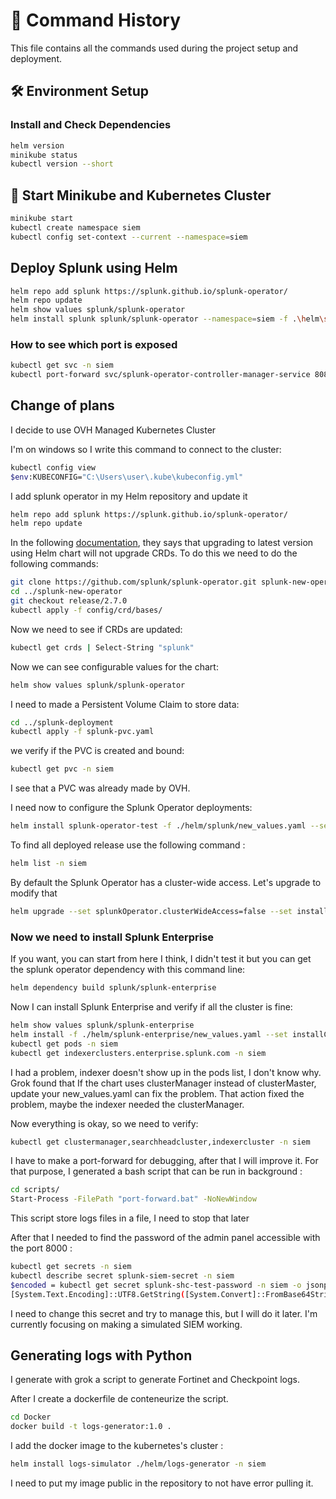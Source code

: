 # 📜 Command History  

This file contains all the commands used during the project setup and deployment.  

## 🛠 Environment Setup  
### Install and Check Dependencies  
```bash
helm version            
minikube status          
kubectl version --short   
```

## 🚀 Start Minikube and Kubernetes Cluster

```bash
minikube start
kubectl create namespace siem
kubectl config set-context --current --namespace=siem
```

## Deploy Splunk using Helm

```bash
helm repo add splunk https://splunk.github.io/splunk-operator/
helm repo update
helm show values splunk/splunk-operator
helm install splunk splunk/splunk-operator --namespace=siem -f .\helm\splunk\values.yaml
```

### How to see which port is exposed


```bash
kubectl get svc -n siem 
kubectl port-forward svc/splunk-operator-controller-manager-service 8088:80 -n siem
```

## Change of plans

I decide to use OVH Managed Kubernetes Cluster

I'm on windows so I write this command to connect to the cluster:

```bash
kubectl config view
$env:KUBECONFIG="C:\Users\user\.kube\kubeconfig.yml"
```

I add splunk operator in my Helm repository and update it

```bash
helm repo add splunk https://splunk.github.io/splunk-operator/
helm repo update
```


In the following [documentation](https://splunk.github.io/splunk-operator/Helm.html), they says that upgrading to latest version using Helm chart will not upgrade CRDs. To do this we need to do the following commands:

```bash
git clone https://github.com/splunk/splunk-operator.git splunk-new-operator
cd ../splunk-new-operator
git checkout release/2.7.0
kubectl apply -f config/crd/bases/
```

Now we need to see if CRDs are updated:

```bash
kubectl get crds | Select-String "splunk"
```

Now we can see configurable values for the chart:

```bash
helm show values splunk/splunk-operator
```

I need to made a Persistent Volume Claim to store data:
```bash
cd ../splunk-deployment
kubectl apply -f splunk-pvc.yaml
```

we verify if the PVC is created and bound:
```bash
kubectl get pvc -n siem
```
I see that a PVC was already made by OVH.

I need now to configure the Splunk Operator deployments:

```bash
helm install splunk-operator-test -f ./helm/splunk/new_values.yaml --set installCRDs=true splunk/splunk-operator -n siem
```

To find all deployed release use the following command : 

```bash
helm list -n siem
```

By default the Splunk Operator has a cluster-wide access. Let's upgrade to modify that

```bash
helm upgrade --set splunkOperator.clusterWideAccess=false --set installCRDs=true splunk-operator-test splunk/splunk-operator -n siem
```

### Now we need to install Splunk Enterprise

If you want, you can start from here I think, I didn't test it but you can get the splunk operator dependency with this command line: 

```bash
helm dependency build splunk/splunk-enterprise
```

Now I can install Splunk Enterprise and verify if all the cluster is fine: 

```bash
helm show values splunk/splunk-enterprise
helm install -f ./helm/splunk-enterprise/new_values.yaml --set installCRDs=true --set splunk-operator.enabled=false splunk-enterprise splunk/splunk-enterprise -n siem
kubectl get pods -n siem
kubectl get indexerclusters.enterprise.splunk.com -n siem
```

I had a problem, indexer doesn't show up in the pods list, I don't know why. Grok found that If the chart uses clusterManager instead of clusterMaster, update your new_values.yaml can fix the problem. That action fixed the problem, maybe the indexer needed the clusterManager.


Now everything is okay, so we need to verify:

```bash
kubectl get clustermanager,searchheadcluster,indexercluster -n siem
```

I have to make a port-forward for debugging, after that I will improve it. For that purpose, I generated a bash script that can be run in background :


```bash
cd scripts/
Start-Process -FilePath "port-forward.bat" -NoNewWindow
```

This script store logs files in a file, I need to stop that later

After that I needed to find the password of the admin panel accessible with the port 8000 :


```bash
kubectl get secrets -n siem
kubectl describe secret splunk-siem-secret -n siem
$encoded = kubectl get secret splunk-shc-test-password -n siem -o jsonpath="{.data.password}"
[System.Text.Encoding]::UTF8.GetString([System.Convert]::FromBase64String($encoded))
```

I need to change this secret and try to manage this, but I will do it later. I'm currently focusing on making a simulated SIEM working.

## Generating logs with Python

I generate with grok a script to generate Fortinet and Checkpoint logs.

After I create a dockerfile de conteneurize the script.

```bash
cd Docker
docker build -t logs-generator:1.0 .
```

I add the docker image to the kubernetes's cluster :

```bash
helm install logs-simulator ./helm/logs-generator -n siem
```

I need to put my image public in the repository to not have error pulling it.






